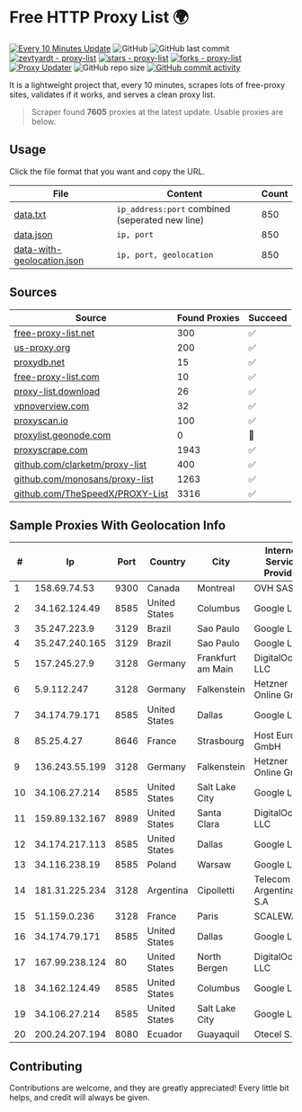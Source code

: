 
# Free HTTP Proxy List 🌍

[![Every 10 Minutes Update](https://github.com/mertguvencli/http-proxy-list/actions/workflows/main.yml/badge.svg?branch=main)](https://github.com/mertguvencli/http-proxy-list/actions/workflows/main.yml)
![GitHub](https://img.shields.io/github/license/mertguvencli/http-proxy-list)
![GitHub last commit](https://img.shields.io/github/last-commit/mertguvencli/http-proxy-list)
[![zevtyardt - proxy-list](https://img.shields.io/static/v1?label=zevtyardt&message=proxy-list&color=blue&logo=github)](https://github.com/zevtyardt/proxy-list "Go to GitHub repo")
[![stars - proxy-list](https://img.shields.io/github/stars/zevtyardt/proxy-list?style=social)](https://github.com/zevtyardt/proxy-list)
[![forks - proxy-list](https://img.shields.io/github/forks/zevtyardt/proxy-list?style=social)](https://github.com/zevtyardt/proxy-list)
[![Proxy Updater](https://github.com/zevtyardt/proxy-list/workflows/Proxy%20Updater/badge.svg)](https://github.com/zevtyardt/proxy-list/actions?query=workflow:"Proxy+Updater")
![GitHub repo size](https://img.shields.io/github/repo-size/zevtyardt/proxy-list)
[![GitHub commit activity](https://img.shields.io/github/commit-activity/m/zevtyardt/proxy-list?logo=commits)](https://github.com/zevtyardt/proxy-list/commits/main)

It is a lightweight project that, every 10 minutes, scrapes lots of free-proxy sites, validates if it works, and serves a clean proxy list.

> Scraper found **7605** proxies at the latest update. Usable proxies are below.

## Usage

Click the file format that you want and copy the URL.

|File|Content|Count|
|----|-------|-----|
|[data.txt](https://raw.githubusercontent.com/mertguvencli/http-proxy-list/main/proxy-list/data.txt)|`ip_address:port` combined (seperated new line)|850|
|[data.json](https://raw.githubusercontent.com/mertguvencli/http-proxy-list/main/proxy-list/data.json)|`ip, port`|850|
|[data-with-geolocation.json](https://raw.githubusercontent.com/mertguvencli/http-proxy-list/main/proxy-list/data-with-geolocation.json)|`ip, port, geolocation`|850|

## Sources

|Source|Found Proxies|Succeed|
|------|-------------|-------|
|[free-proxy-list.net](https://free-proxy-list.net)|300|✅|
|[us-proxy.org](https://www.us-proxy.org)|200|✅|
|[proxydb.net](http://proxydb.net)|15|✅|
|[free-proxy-list.com](https://free-proxy-list.com/?page=&port=&type%5B%5D=http&type%5B%5D=https&up_time=0&search=Search)|10|✅|
|[proxy-list.download](https://www.proxy-list.download/HTTP)|26|✅|
|[vpnoverview.com](https://vpnoverview.com/privacy/anonymous-browsing/free-proxy-servers)|32|✅|
|[proxyscan.io](https://www.proxyscan.io)|100|✅|
|[proxylist.geonode.com](https://proxylist.geonode.com/api/proxy-list?limit=300&page=1&sort_by=lastChecked&sort_type=desc&protocols=http,https)|0|🚫|
|[proxyscrape.com](https://api.proxyscrape.com/v2/?request=displayproxies&protocol=http&timeout=10000&country=all&ssl=all&anonymity=all)|1943|✅|
|[github.com/clarketm/proxy-list](https://raw.githubusercontent.com/clarketm/proxy-list/master/proxy-list-raw.txt)|400|✅|
|[github.com/monosans/proxy-list](https://raw.githubusercontent.com/monosans/proxy-list/main/proxies/http.txt)|1263|✅|
|[github.com/TheSpeedX/PROXY-List](https://raw.githubusercontent.com/TheSpeedX/PROXY-List/master/http.txt)|3316|✅|


## Sample Proxies With Geolocation Info

|#|Ip|Port|Country|City|Internet Service Provider|
|-|--|----|-------|----|-------------------------|
|1|158.69.74.53|9300|Canada|Montreal|OVH SAS|
|2|34.162.124.49|8585|United States|Columbus|Google LLC|
|3|35.247.223.9|3129|Brazil|Sao Paulo|Google LLC|
|4|35.247.240.165|3129|Brazil|Sao Paulo|Google LLC|
|5|157.245.27.9|3128|Germany|Frankfurt am Main|DigitalOcean, LLC|
|6|5.9.112.247|3128|Germany|Falkenstein|Hetzner Online GmbH|
|7|34.174.79.171|8585|United States|Dallas|Google LLC|
|8|85.25.4.27|8646|France|Strasbourg|Host Europe GmbH|
|9|136.243.55.199|3128|Germany|Falkenstein|Hetzner Online GmbH|
|10|34.106.27.214|8585|United States|Salt Lake City|Google LLC|
|11|159.89.132.167|8989|United States|Santa Clara|DigitalOcean, LLC|
|12|34.174.217.113|8585|United States|Dallas|Google LLC|
|13|34.116.238.19|8585|Poland|Warsaw|Google LLC|
|14|181.31.225.234|3128|Argentina|Cipolletti|Telecom Argentina S.A|
|15|51.159.0.236|3128|France|Paris|SCALEWAY|
|16|34.174.79.171|8585|United States|Dallas|Google LLC|
|17|167.99.238.124|80|United States|North Bergen|DigitalOcean, LLC|
|18|34.162.124.49|8585|United States|Columbus|Google LLC|
|19|34.106.27.214|8585|United States|Salt Lake City|Google LLC|
|20|200.24.207.194|8080|Ecuador|Guayaquil|Otecel S.A|



## Contributing

Contributions are welcome, and they are greatly appreciated! Every
little bit helps, and credit will always be given.

